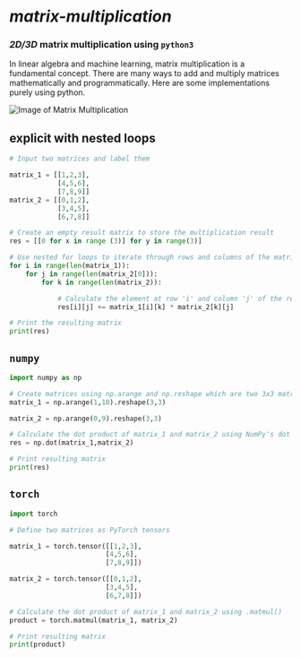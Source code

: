 # ***matrix-multiplication***

### _2D/3D_ matrix multiplication using `python3`

In linear algebra and machine learning, matrix multiplication is a fundamental concept. 
There are many ways to add and multiply matrices mathematically and programmatically. 
Here are some implementations purely using python.

![Image of Matrix Multiplication](Basic_MMM.png)



## explicit with nested loops
```python
# Input two matrices and label them

matrix_1 = [[1,2,3],
            [4,5,6],
            [7,8,9]]
matrix_2 = [[0,1,2],
            [3,4,5],
            [6,7,8]]

# Create an empty result matrix to store the multiplication result
res = [[0 for x in range (3)] for y in range(3)]

# Use nested for loops to iterate through rows and columns of the matrices
for i in range(len(matrix_1)):
    for j in range(len(matrix_2[0])):
        for k in range(len(matrix_2)):

            # Calculate the element at row 'i' and column 'j' of the result matrix
            res[i][j] += matrix_1[i][k] * matrix_2[k][j]

# Print the resulting matrix
print(res)
```
## `numpy`
```python
import numpy as np

# Create matrices using np.arange and np.reshape which are two 3x3 matrices
matrix_1 = np.arange(1,10).reshape(3,3)

matrix_2 = np.arange(0,9).reshape(3,3)

# Calculate the dot product of matrix_1 and matrix_2 using NumPy's dot function
res = np.dot(matrix_1,matrix_2)

# Print resulting matrix
print(res)
```
## `torch`
```python
import torch

# Define two matrices as PyTorch tensors

matrix_1 = torch.tensor([[1,2,3],
                        [4,5,6],
                        [7,8,9]])

matrix_2 = torch.tensor([[0,1,2],
                        [3,4,5],
                        [6,7,8]])

# Calculate the dot product of matrix_1 and matrix_2 using .matmul()
product = torch.matmul(matrix_1, matrix_2)

# Print resulting matrix
print(product)
```
